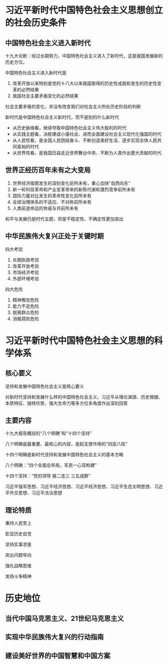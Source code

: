 # 习近平新时代中国特色社会主义思想创立的社会历史条件

## 中国特色社会主义进入新时代

十九大论断：经过长期努力，中国特色社会主义进入了新时代，这是我国发展新的历史方位。

中国特色社会主义进入新时代是
1. 改革开放以来特别是党的十八大以来我国取得的历史性成就和发生的历史性变革的必然结果
2. 我国社会主要矛盾变化的必然结果

社会主要矛盾的变化，并没有改变我们对社会主义所处历史阶段的判断

新时代是中国特色社会主义新时代，而不是别的什么新时代
* 从历史脉络看，继续夺取中国特色社会主义伟大胜利的时代
* 从实践主题看，决胜建成小康社会、进而全面建设社会主义现代化强国的时代
* 从人民性看，是全国人民团结奋斗、不断创造美好生活、逐步实现全体人民共同富裕的时代
* 从世界性看，是我国日益走近世界舞台中央、不断为人类作出更大贡献的时代

## 世界正经历百年未有之大变局

1. 世界经济版图发生的深刻变化前所未有，重心加快“自西向东”
2. 新一轮科技革命和产业变革带来的新陈代谢和激烈竞争前所未有
3. 国际力量对比发生的革命性变化前所未有
4. 全球治理体系的不适应、不对称前所未有
5. 人类前途命运的休戚与共前所未有

和平与发展仍是时代主题，但是不稳定性、不确定性更加突出

## 中华民族伟大复兴正处于关键时期

四大考验
1. 长期执政考验
2. 改革开放考验
3. 市场经济考验
4. 外部环境考验

四大危险
1. 精神懈怠危险
2. 能力不足危险
3. 脱离群众危险
4. 消极腐败危险

# 习近平新时代中国特色社会主义思想的科学体系

## 核心要义

坚持和发展中国特色社会主义是核心要义

对新时代坚持和发展什么样的中国特色社会主义，习近平从理论渊源、历史根据、本质特征、独特优势、强大生命力等多方位多角度作出深刻回答

## 主要内容

十九大报告概括的“八个明确”和“十四个坚持”

八个明确是最重要、最核心的内容，是起支撑作用的“四梁八柱”

十四个明确是新时代坚持和发展中国特色社会主义的基本方略

八个明确：“四个全面总布局，军民一心双构建”

十四个坚持：“党的领导 接二连三 三五成群”

习近平强军思想、习近平经济思想、习近平经济思想、习近平生态文明思想、习近平外交思想、习近平法治思想

## 理论特质

秉持人民至上

彰显历史自觉

坚持实事求是

突出问题导向

强化战略思维

发扬斗争精神

# 历史地位

## 当代中国马克思主义、21世纪马克思主义

## 实现中华民族伟大复兴的行动指南

## 建设美好世界的中国智慧和中国方案